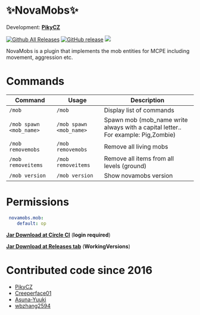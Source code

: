# ✨NovaMobs✨ 

Development: **[PikyCZ](https://github.com/PikyCZ)**

[![Github All Releases](https://img.shields.io/github/downloads/PikyCZ/NovaMobs/total.svg)](https://github.com/PikyCZ/NovaMobs/releases)
[![GitHub release](https://img.shields.io/github/release/PikyCZ/NovaMobs.svg)](https://github.com/PikyCZ/NovaMobs/releases/latest)
[![](https://img.shields.io/badge/stable-status-brightgreen.svg)](status/status.md)

NovaMobs is a plugin that implements the mob entities for MCPE including movement, aggression etc.

# Commands
| Command | Usage | Description |
| ------- |  ----- | ----------- |
| `/mob` | `/mob` | Display list of commands|
| `/mob spawn <mob_name>` | `/mob spawn <mob_name>` | Spawn mob (mob_name write always with a capital letter.. For example: Pig,Zombie)
| `/mob removemobs` | `/mob removemobs` | Remove all living mobs|
| `/mob removeitems` | `/mob removeitems` | Remove all items from all levels (ground)|
| `/mob version` | `/mob version` | Show novamobs version|

# Permissions
```yml
 novamobs.mob:
    default: op
  ```

__[Jar Download at Circle CI](https://circleci.com/gh/PikyCZ/MobPlugin/tree/master/)__ (**login required**)

__[Jar Download at Releases tab](https://github.com/PikyCZ/NovaMobs/releases)__ (**WorkingVersions**)

# Contributed code since 2016
* [PikyCZ](//github.com/PikyCZ)
* [Creeperface01](//github.com/Creeperface01)
* [Asuna-Yuuki](//https://github.com/Asuna-Yuuki)
* [wbzhang2594](//https://github.com/wbzhang2594)
